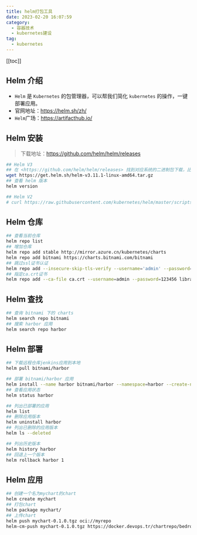 ```yaml
---
title: helm打包工具
date: 2023-02-20 16:07:59
category: 
  - 容器技术
  - kubernetes建设
tag: 
  - kubernetes
---
```


<!-- more -->
[[toc]]

## Helm 介绍

- `Helm` 是 `Kubernetes` 的包管理器，可以帮我们简化 `kubernetes` 的操作，一键部署应用。
- 官网地址：<https://helm.sh/zh/>
- `Helm`广场：<https://artifacthub.io/>

## Helm 安装

> 下载地址：<https://github.com/helm/helm/releases>

```bash
## Helm V3
## 在 <https://github.com/helm/helm/releases> 找到对应系统的二进制包下载，比如下载v3.0.0-beta.3 的 linux amd64 版:
wget https://get.helm.sh/helm-v3.11.1-linux-amd64.tar.gz
## 查看 helm 版本
helm version

## Helm V2
# curl https://raw.githubusercontent.com/kubernetes/helm/master/scripts/get | bash
```

## Helm 仓库

```bash
## 查看当前仓库
helm repo list
## 增加仓库
helm repo add stable http://mirror.azure.cn/kubernetes/charts
helm repo add bitnami https://charts.bitnami.com/bitnami
## 跳过ssl证书认证
helm repo add --insecure-skip-tls-verify --username='admin' --password=12345 devops https://docker.devops.tr/chartrepo/bedrock 
## 指定ca.crt证书
helm repo add --ca-file ca.crt --username=admin --password=123456 library https://docker.devops.kk/chartrepo/library
```

## Helm 查找

```bash
## 查询 bitnami 下的 charts
helm search repo bitnami
## 搜索 harbor 应用
helm search repo harbor
```

## Helm 部署

```bash
## 下载远程仓库jenkins应用到本地
helm pull bitnami/harbor

## 部署 bitnami/harbor 应用
helm install --name harbor bitnami/harbor --namespace=harbor --create-namespace
## 查看应用状态
helm status harbor

## 列出已部署的应用
helm list
## 删除应用版本
helm uninstall harbor
## 列出已删除的应用版本
helm ls --deleted

## 列出历史版本
helm history harbor
## 回退上一个版本
helm rollback harbor 1
```

## Helm 应用

```bash
## 创建一个名为mychart的chart
helm create mychart
## 打包chart
helm package mychart/
## 上传chart
helm push mychart-0.1.0.tgz oci://myrepo
helm-cm-push mychart-0.1.0.tgz https://docker.devops.tr/chartrepo/bedrock --username='admin' --password=123456
```
